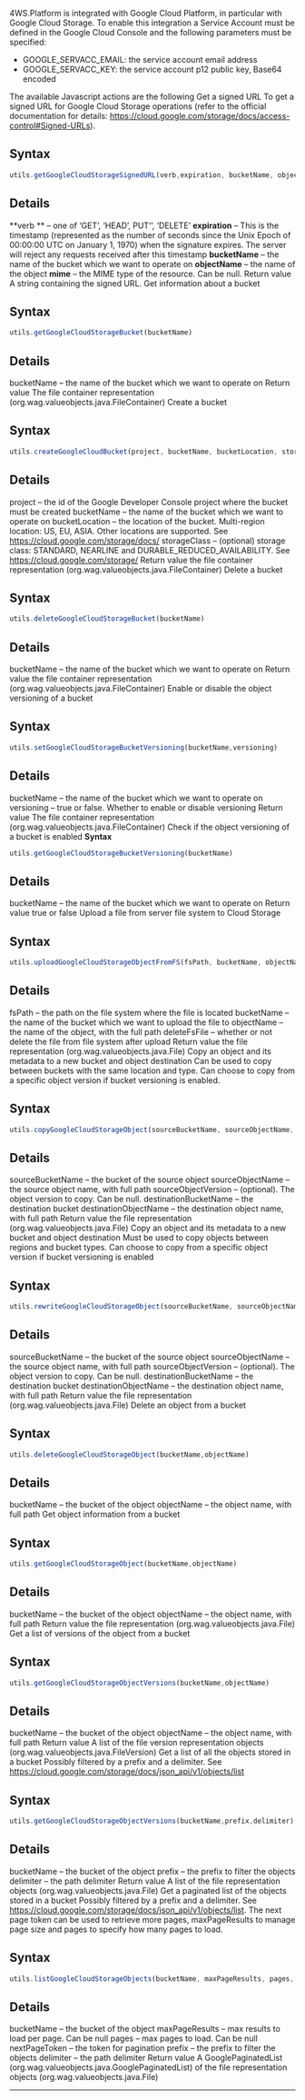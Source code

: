 4WS.Platform is integrated with Google Cloud Platform, in particular with Google Cloud Storage.
To enable this integration a Service Account must be defined in the Google Cloud Console and the following parameters must be specified:

* GOOGLE_SERVACC_EMAIL: the service account email address
* GOOGLE_SERVACC_KEY: the service account p12 public key, Base64 encoded


The available Javascript actions are the following
Get a signed URL
To get a signed URL for Google Cloud Storage operations (refer to the official documentation for details: https://cloud.google.com/storage/docs/access-control#Signed-URLs).
## Syntax

```js
utils.getGoogleCloudStorageSignedURL(verb,expiration, bucketName, objectName, mime)
```

## Details
 **verb ** &#8211; one of ‘GET’, ‘HEAD’, PUT‘’, ‘DELETE’
 **expiration**  &#8211; This is the timestamp (represented as the number of seconds since the Unix Epoch of 00:00:00 UTC on January 1, 1970) when the signature expires. The server will reject any requests received after this timestamp
 **bucketName**  &#8211; the name of the bucket which we want to operate on
 **objectName**  &#8211; the name of the object
 **mime**  &#8211; the MIME type of the resource. Can be null.
Return value
A string containing the signed URL.
Get information about a bucket
## Syntax

```js
utils.getGoogleCloudStorageBucket(bucketName)

```

## Details
bucketName &#8211; the name of the bucket which we want to operate on
Return value
The file container representation (org.wag.valueobjects.java.FileContainer)
Create a bucket
## Syntax

```js
utils.createGoogleCloudBucket(project, bucketName, bucketLocation, storageClass)

```

## Details
project &#8211; the id of the Google Developer Console project where the bucket must be created
bucketName &#8211; the name of the bucket which we want to operate on
bucketLocation &#8211; the location of the bucket. Multi-region location: US, EU, ASIA. Other locations are supported. See https://cloud.google.com/storage/docs/
storageClass &#8211; (optional) storage class: STANDARD, NEARLINE and DURABLE_REDUCED_AVAILABILITY. See https://cloud.google.com/storage/
Return value
the file container representation (org.wag.valueobjects.java.FileContainer)
Delete a bucket
## Syntax

```js
utils.deleteGoogleCloudStorageBucket(bucketName)
```

## Details
bucketName &#8211; the name of the bucket which we want to operate on
Return value
the file container representation (org.wag.valueobjects.java.FileContainer)
Enable or disable the object versioning of a bucket
## Syntax

```js
utils.setGoogleCloudStorageBucketVersioning(bucketName,versioning)
```

## Details
bucketName &#8211; the name of the bucket which we want to operate on
versioning &#8211; true or false. Whether to enable or disable versioning
Return value
The file container representation (org.wag.valueobjects.java.FileContainer)
Check if the object versioning of a bucket is enabled
 **Syntax** 

```js
utils.getGoogleCloudStorageBucketVersioning(bucketName)
```

## Details
bucketName &#8211; the name of the bucket which we want to operate on
Return value
true or false
Upload a file from server file system to Cloud Storage
## Syntax

```js
utils.uploadGoogleCloudStorageObjectFromFS(fsPath, bucketName, objectName, deleteFsFile)
```

## Details
fsPath &#8211; the path on the file system where the file is located
bucketName &#8211; the name of the bucket which we want to upload the file to
objectName &#8211; the name of the object, with the full path
deleteFsFile &#8211; whether or not delete the file from file system after upload
Return value
the file representation (org.wag.valueobjects.java.File)
Copy an object and its metadata to a new bucket and object destination
Can be used to copy between buckets with the same location and type. Can choose to copy from a specific object version if bucket versioning is enabled.
## Syntax

```js
utils.copyGoogleCloudStorageObject(sourceBucketName, sourceObjectName, sourceObjectVersion, destinationBucketName, destinationObjectName)
```

## Details
sourceBucketName &#8211; the bucket of the source object
sourceObjectName &#8211; the source object name, with full path
sourceObjectVersion &#8211; (optional). The object version to copy. Can be null.
destinationBucketName &#8211; the destination bucket 
destinationObjectName &#8211; the destination object name, with full path
Return value
the file representation (org.wag.valueobjects.java.File)
Copy an object and its metadata to a new bucket and object destination
Must be used to copy objects between regions and bucket types. Can choose to copy from a specific object version if bucket versioning is enabled 
## Syntax

```js
utils.rewriteGoogleCloudStorageObject(sourceBucketName, sourceObjectName, sourceObjectVersion, destinationBucketName, destinationObjectName)
```

## Details
sourceBucketName &#8211; the bucket of the source object
sourceObjectName &#8211; the source object name, with full path
sourceObjectVersion &#8211; (optional). The object version to copy. Can be null.
destinationBucketName &#8211; the destination bucket 
destinationObjectName &#8211; the destination object name, with full path
Return value
the file representation (org.wag.valueobjects.java.File)
Delete an object from a bucket
## Syntax

```js
utils.deleteGoogleCloudStorageObject(bucketName,objectName)
```

## Details
bucketName &#8211; the bucket of the object
objectName &#8211; the object name, with full path
Get object information from a bucket
## Syntax

```js
utils.getGoogleCloudStorageObject(bucketName,objectName)
```

## Details
bucketName &#8211; the bucket of the object
objectName &#8211; the object name, with full path
Return value
the file representation (org.wag.valueobjects.java.File)
Get a list of versions of the object from a bucket
## Syntax

```js
utils.getGoogleCloudStorageObjectVersions(bucketName,objectName)
```

## Details
bucketName &#8211; the bucket of the object
objectName &#8211; the object name, with full path
Return value
A list of the file version representation objects (org.wag.valueobjects.java.FileVersion)
Get a list of all the objects stored in a bucket
Possibly filtered by a prefix and a delimiter. See https://cloud.google.com/storage/docs/json_api/v1/objects/list
## Syntax

```js
utils.getGoogleCloudStorageObjectVersions(bucketName,prefix,delimiter)
```

## Details
bucketName &#8211; the bucket of the object
prefix &#8211; the prefix to filter the objects
delimiter &#8211; the path delimiter
Return value
A list of the file representation objects (org.wag.valueobjects.java.File)
Get a paginated list of the objects stored in a bucket
Possibly filtered by a prefix and a delimiter. See https://cloud.google.com/storage/docs/json_api/v1/objects/list. The next page token can be used to retrieve more pages, maxPageResults to manage page size and pages to specify how many pages to load.
## Syntax

```js
utils.listGoogleCloudStorageObjects(bucketName, maxPageResults, pages, nextPageToken, prefix, delimiter)
```

## Details
bucketName &#8211; the bucket of the object
maxPageResults &#8211; max results to load per page. Can be null
pages &#8211; max pages to load. Can be null
nextPageToken &#8211; the token for pagination
prefix &#8211; the prefix to filter the objects
delimiter &#8211; the path delimiter
Return value
A GooglePaginatedList (org.wag.valueobjects.java.GooglePaginatedList) of the file representation objects (org.wag.valueobjects.java.File)


                

---


